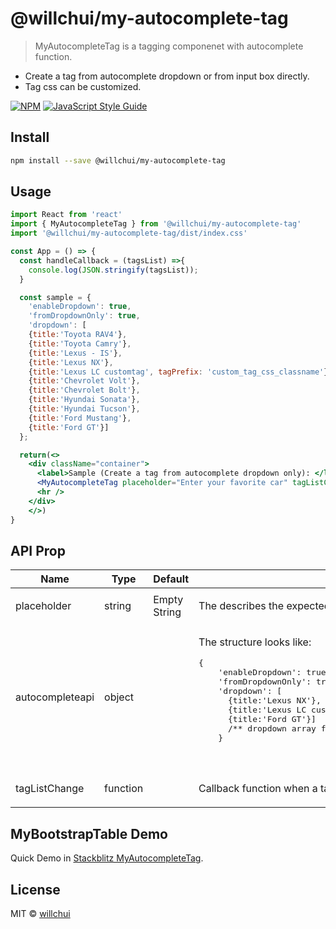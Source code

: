 # @willchui/my-autocomplete-tag

> MyAutocompleteTag is a tagging componenet with autocomplete function.
* Create a tag from autocomplete dropdown or from input box directly.
* Tag css can be customized.

[![NPM](https://img.shields.io/npm/v/@willchui/my-autocomplete-tag.svg)](https://www.npmjs.com/package/@willchui/my-autocomplete-tag) [![JavaScript Style Guide](https://img.shields.io/badge/code_style-standard-brightgreen.svg)](https://standardjs.com)

## Install

```bash
npm install --save @willchui/my-autocomplete-tag
```

## Usage

```jsx
import React from 'react'
import { MyAutocompleteTag } from '@willchui/my-autocomplete-tag'
import '@willchui/my-autocomplete-tag/dist/index.css'

const App = () => {
  const handleCallback = (tagsList) =>{
    console.log(JSON.stringify(tagsList));
  }

  const sample = {
    'enableDropdown': true, 
    'fromDropdownOnly': true,
    'dropdown': [
    {title:'Toyota RAV4'},
    {title:'Toyota Camry'}, 
    {title:'Lexus - IS'},
    {title:'Lexus NX'},
    {title:'Lexus LC customtag', tagPrefix: 'custom_tag_css_classname'}, 
    {title:'Chevrolet Volt'},
    {title:'Chevrolet Bolt'},
    {title:'Hyundai Sonata'},
    {title:'Hyundai Tucson'}, 
    {title:'Ford Mustang'}, 
    {title:'Ford GT'}]
  };

  return(<>
    <div className="container">
      <label>Sample (Create a tag from autocomplete dropdown only): </label>
      <MyAutocompleteTag placeholder="Enter your favorite car" tagListChange={handleCallback} autocompleteapi={sample}/>
      <hr />   
    </div>
    </>)   
}
```
## API Prop 

<table>
  <thead>
    <tr>
      <th>Name</th>
      <th>Type</th>
      <th>Default</th>
      <th>Description</th>
    </tr>
  </thead>
  <tbody>
    <tr>
      <td>placeholder</td>
      <td><div>string</div></td>
      <td>Empty String</td>
      <td>
      <div><p>The describes the expected value of an input field.</p></div></td>
    </tr>
    <tr>
      <td >autocompleteapi</td>
      <td><div>object</div></td>
      <td></td>
      <td><div><p>The structure looks like:<br><pre>
{
    'enableDropdown': true, /** enable/disable the autocomplete function*/
    'fromDropdownOnly': true, /** Create a tag from dropdown only */    
    'dropdown': [
      {title:'Lexus NX'},
      {title:'Lexus LC customtag', tagPrefix: 'custom_tag_css_classname'}, 
      {title:'Ford GT'}]
      /** dropdown array for autocomplete, title is require, and tagPrefix is optional. */
    }
      </p></div></td>
      </pre>
    </tr>    
    <tr>
      <td >tagListChange </td>
      <td ><div>function</div></td>
      <td></td>
      <td><div ><p>Callback function when a tag is created or deleted, it will return an array of tag list.</p></div></td>
    </tr>
   

    
</tbody></table>

## MyBootstrapTable Demo

Quick Demo in <a href="https://stackblitz.com/edit/react-mybootstrap-table-demo?file=src%2FApp.js">Stackblitz MyAutocompleteTag</a>.

## License

MIT © [willchui](https://github.com/willchui)
